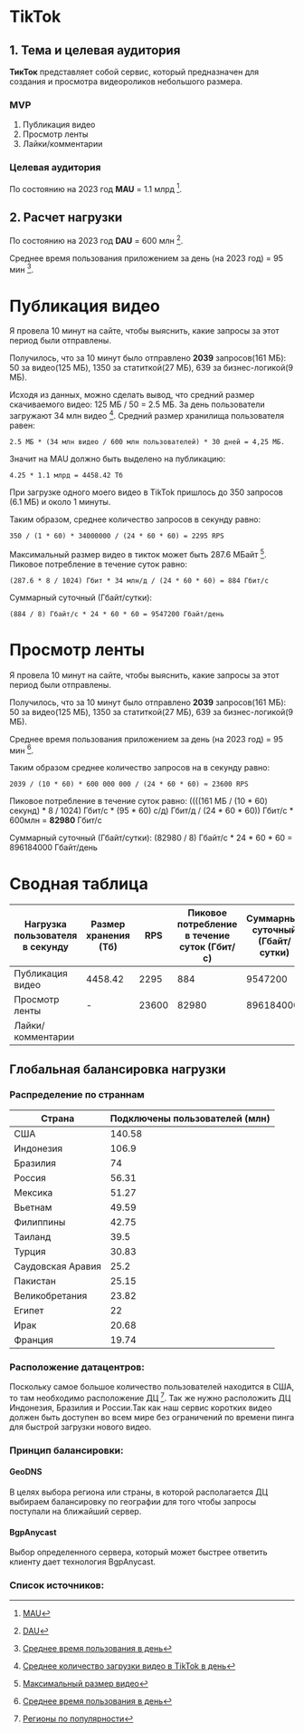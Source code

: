 # TikTok

## 1. Тема и целевая аудитория

<B>ТикТок</B> представляет собой сервис, который предназначен для создания и просмотра видеороликов небольшого размера.

### MVP

1. Публикация видео
2. Просмотр ленты
3. Лайки/комментарии

### Целевая аудитория

По состоянию на 2023 год **MAU** =  1.1 млрд [^1]. 

## 2. Расчет нагрузки

По состоянию на 2023 год **DAU** = 600 млн [^2].

Среднее время пользования приложением за день (на 2023 год) = 95 мин [^3].

# Публикация видео

Я провела 10 минут на сайте, чтобы выяснить, какие запросы за этот период были отправлены.

Получилось, что за 10 минут было отправлено **2039** запросов(161 МБ): 50 за видео(125 МБ), 1350 за статиткой(27 МБ), 639 за бизнес-логикой(9 МБ).

Исходя из данных, можно сделать вывод, что средний размер скачиваемого видео: 125 МБ / 50 = 2.5 МБ. За день пользователи загружают 34 млн видео [^4].
Средний размер хранилища пользователя равен:

```
2.5 МБ * (34 млн видео / 600 млн пользователей) * 30 дней = 4,25 МБ.
```

Значит на MAU должно быть выделено на публикацию:

```
4.25 * 1.1 млрд = 4458.42 Тб
```

При загрузке одного моего видео в TikTok пришлось до 350 запросов (6.1 МБ) и около 1 минуты.

Таким образом, среднее количество запросов в секунду равно:

```
350 / (1 * 60) * 34000000 / (24 * 60 * 60) = 2295 RPS
```

Максимальный размер видео в тикток может быть 287.6 МБайт [^5]. 
Пиковое потребление в течение суток равно:

```
(287.6 * 8 / 1024) Гбит * 34 млн/д / (24 * 60 * 60) = 884 Гбит/с
```

Суммарный суточный (Гбайт/сутки):

```
(884 / 8) Гбайт/с * 24 * 60 * 60 = 9547200 Гбайт/день
```

# Просмотр ленты

Я провела 10 минут на сайте, чтобы выяснить, какие запросы за этот период были отправлены.

Получилось, что за 10 минут было отправлено **2039** запросов(161 МБ): 50 за видео(125 МБ), 1350 за статиткой(27 МБ), 639 за бизнес-логикой(9 МБ).

Среднее время пользования приложением за день (на 2023 год) = 95 мин [^3].

Таким образом среднее количество запросов на в секунду равно:

```
2039 / (10 * 60) * 600 000 000 / (24 * 60 * 60) ≈ 23600 RPS
```

Пиковое потребление в течение суток равно: ((((161 МБ / (10 * 60) секунд) * 8 / 1024) Гбит/с * (95 * 60) c/д) Гбит/д / (24 * 60 * 60)) Гбит/с * 600млн  = **82980** Гбит/с 

Суммарный суточный (Гбайт/сутки): (82980 / 8) Гбайт/с * 24 * 60 * 60 = 896184000 Гбайт/день

# Сводная таблица

Нагрузка пользователя в секунду | Размер хранения (Тб) |    RPS   |  Пиковое потребление в течение суток (Гбит/с) |  Суммарный суточный (Гбайт/сутки)
---                             |         ---          | ---      | ---                                           | ---
Публикация видео                |       4458.42        |    2295  |   884                                         |  9547200
Просмотр ленты                  |         -            |    23600 |   82980                                       |  896184000
Лайки/комментарии               |                      |          

## Глобальная балансировка нагрузки

### Распределение по страннам
Страна | Подключены пользователей (млн)
---  | ---
США | 140.58
Индонезия | 106.9
Бразилия | 74
Россия | 56.31
Мексика | 51.27
Вьетнам | 49.59
Филиппины | 42.75
Таиланд | 39.5
Турция | 30.83
Саудовская Аравия | 25.2
Пакистан | 25.15
Великобретания | 23.82
Египет | 22
Ирак | 20.68
Франция | 19.74

### Расположение датацентров:
Поскольку самое большое количество пользователей находится в США, то там необходимо расположение ДЦ [^6]. Так же нужно расположить ДЦ  Индонезия, Бразилия и России.Так как наш сервис коротких видео должен быть доступен во всем мире без ограничений по времени пинга для быстрой загрузки нового видео. 
### Принцип балансировки:
#### GeoDNS
В целях выбора региона или страны, в которой располагается ДЦ выбираем балансировку по географии для того чтобы запросы поступали на ближайший сервер.
#### BgpAnycast
Выбор определенного сервера, который может быстрее ответить клиенту дает технология BgpAnycast.


### Список источников:
[^1]: [MAU](https://www.demandsage.com/tiktok-user-statistics/#:~:text=1.1%20billion%20are%20its%20monthly%20active%20users%20as%20of%202023)
[^2]: [DAU](https://www.demandsage.com/tiktok-user-statistics/#:~:text=11.%20How%20Much%20Time%20Do%20TikTok%20Users%20Spend%20On%20The%20Platform%3F)
[^3]: [Среднее время пользования в день](https://www.theverge.com/interface/2020/6/10/21285309/tiktok-2020-user-numbers-revenue-smash-hit-mea-culpa)
[^4]: [Среднее количество загрузки видео в TikTok в день](https://techjury.net/blog/how-many-videos-are-uploaded-to-tiktok-daily/#:~:text=34%20million%20videos%20posted%20on%20Tiktok%20daily)
[^5]: [Максимальный размер видео](https://www.anyrec.io/ru/tiktok-video-size/#:~:text=%D0%94%D0%BB%D1%8F%20%D1%83%D1%81%D1%82%D1%80%D0%BE%D0%B9%D1%81%D1%82%D0%B2%D0%B0%20iOS%20%D0%B2%D1%8B%20%D0%BC%D0%BE%D0%B6%D0%B5%D1%82%D0%B5%20%D0%B7%D0%B0%D0%B3%D1%80%D1%83%D0%B7%D0%B8%D1%82%D1%8C%20%D0%B2%D0%B8%D0%B4%D0%B5%D0%BE%20%D1%81%20%D1%80%D0%B0%D0%B7%D0%BC%D0%B5%D1%80%D0%BE%D0%BC%20%D1%84%D0%B0%D0%B9%D0%BB%D0%B0%20287%2C6%20%D0%9C%D0%91)
[^6]: [Регионы по популярности](https://inclient.ru/tiktok-stats/#auditoria-tiktok-v-2023-godu:~:text=%D0%A1%D0%B0%D0%BC%D1%8B%D0%B9%20%D0%B2%D1%8B%D1%81%D0%BE%D0%BA%D0%B8%D0%B9%20%D0%BE%D1%85%D0%B2%D0%B0%D1%82%20%D0%BF%D0%BE%D0%BB%D1%8C%D0%B7%D0%BE%D0%B2%D0%B0%D1%82%D0%B5%D0%BB%D0%B5%D0%B9%20TikTok%20%D0%BD%D0%B0%D0%B1%D0%BB%D1%8E%D0%B4%D0%B0%D0%B5%D1%82%D1%81%D1%8F%20%D0%B2%20%D0%A1%D0%B0%D1%83%D0%B4%D0%BE%D0%B2%D1%81%D0%BA%D0%BE%D0%B9%20%D0%90%D1%80%D0%B0%D0%B2%D0%B8%D0%B8%20(99.6%25)%2C%20%D0%9E%D0%90%D0%AD%20(97.7%25)%20%D0%B8%20%D0%9A%D1%83%D0%B2%D0%B5%D0%B9%D1%82%D0%B5%20(91.3%25).%20%D0%A1%D0%A8%D0%90%20%D0%B7%D0%B0%D0%BD%D0%B8%D0%BC%D0%B0%D0%B5%D1%82%2020%2D%D0%B5%20%D0%BC%D0%B5%D1%81%D1%82%D0%BE%20%D0%BF%D0%BE%20%D0%BE%D1%85%D0%B2%D0%B0%D1%82%D1%83%20%D0%B2%20TikTok%20(55%25).%20%D0%94%D0%BB%D1%8F%20%D1%81%D1%80%D0%B0%D0%B2%D0%BD%D0%B5%D0%BD%D0%B8%D1%8F%2C%20%D0%BE%D1%85%D0%B2%D0%B0%D1%82%20TikTok%20%D0%B2%20%D0%A0%D0%BE%D1%81%D1%81%D0%B8%D0%B8%20%D0%B2%202023%20%D0%B3%D0%BE%D0%B4%D1%83%20%D1%81%D0%BE%D1%81%D1%82%D0%B0%D0%B2%D0%BB%D1%8F%D0%BB%2049.2%25)
